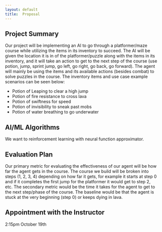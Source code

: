 ```yaml
---
layout:	default
title:	Proposal
---
```


## Project Summary
Our project will be implementing an AI to go through a platformer/maze course while utilizing the items in its inventory to succeed. The AI will be given the location it is in of the platformer/puzzle along with the items in its inventory, and it will take an action to get to the next step of the course (use potion, jump, sprint jump, go left, go right, go back, go forward). The agent will mainly be using the items and its available actions (besides combat) to solve puzzles in the course.
The inventory items and use case example scenarios can be seen below:  
  - Potion of Leaping to clear a high jump
  - Potion of fire resistance to cross lava
  - Potion of swiftness for speed
  - Potion of invisibility to sneak past mobs
  - Potion of water breathing to go underwater

## AI/ML Algorithms
We want to reinforcement learning with neural function approximator.

## Evaluation Plan
Our primary metric for evaluating the effectiveness of our agent will be how far the agent gets in the course. The course we build will be broken into steps (1, 2, 3, 4) depending on how far it gets, for example it starts at step 0 and if it completes the first jump for the platformer it would get to step 2, etc. The secondary metric would be the time it takes for the agent to get to the next step/phase of the course. The baseline would be that the agent is stuck at the very beginning (step 0) or keeps dying in lava.

## Appointment with the Instructor
2:15pm October 19th
